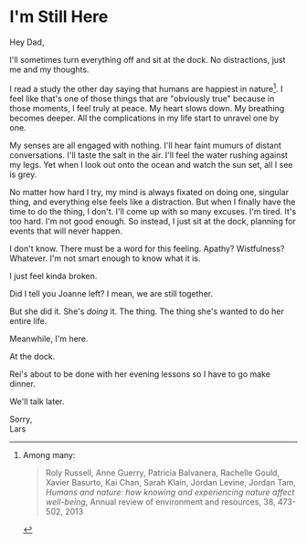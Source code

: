# I'm Still Here

Hey Dad,

I'll sometimes turn everything off and sit at the dock.
No distractions, just me and my thoughts.

I read a study the other day saying that humans are happiest in nature[^1].
I feel like that's one of those things that are "obviously true" because in those moments, I feel truly at peace.
My heart slows down.
My breathing becomes deeper.
All the complications in my life start to unravel one by one.

[^1]: Among many:
    > Roly Russell, Anne Guerry, Patricia Balvanera, Rachelle Gould, Xavier Basurto, Kai Chan, Sarah Klain, Jordan Levine, Jordan Tam, *Humans and nature: how knowing and experiencing nature affect well-being*, Annual review of environment and resources, 38, 473-502, 2013

My senses are all engaged with nothing.
I'll hear faint mumurs of distant conversations.
I'll taste the salt in the air.
I'll feel the water rushing against my legs.
Yet when I look out onto the ocean and watch the sun set, all I see is grey.

No matter how hard I try, my mind is always fixated on doing one, singular thing, and everything else feels like a distraction.
But when I finally have the time to do the thing, I don't.
I'll come up with so many excuses.
I'm tired.
It's too hard.
I'm not good enough.
So instead, I just sit at the dock, planning for events that will never happen.

I don't know.
There must be a word for this feeling.
Apathy?
Wistfulness?
Whatever.
I'm not smart enough to know what it is.

I just feel kinda broken.

Did I tell you Joanne left?
I mean, we are still together.

But she did it.
She's *doing* it.
The thing.
The thing she's wanted to do her entire life.

Meanwhile, I'm here.

At the dock.

Rei's about to be done with her evening lessons so I have to go make dinner.

We'll talk later.

Sorry,\
Lars

